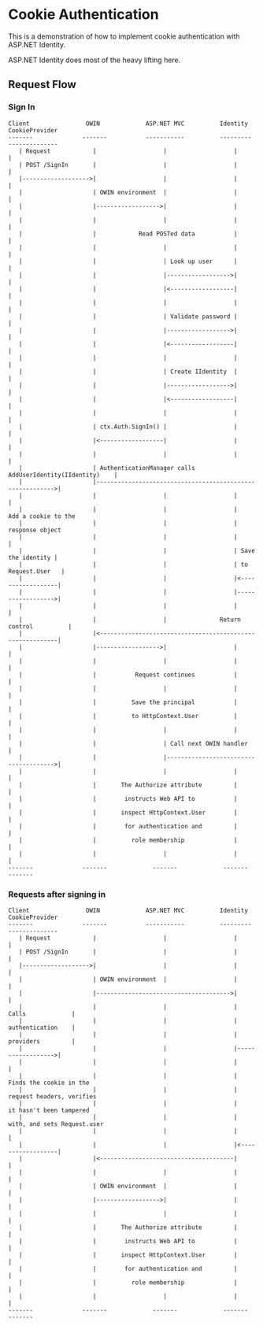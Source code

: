 ﻿Cookie Authentication
=====================

This is a demonstration of how to implement cookie authentication with ASP.NET
Identity.

ASP.NET Identity does most of the heavy lifting here.


Request Flow
------------

### Sign In

    Client                OWIN             ASP.NET MVC          Identity          CookieProvider
    -------              -------           -----------          ---------         --------------
       | Request            |                   |                   |                   |
       | POST /SignIn       |                   |                   |                   |
       |------------------->|                   |                   |                   |
       |                    | OWIN environment  |                   |                   |
       |                    |------------------>|                   |                   |
       |                    |                   |                   |                   |
       |                    |            Read POSTed data           |                   |
       |                    |                   |                   |                   |
       |                    |                   | Look up user      |                   |
       |                    |                   |------------------>|                   |
       |                    |                   |<------------------|                   |
       |                    |                   |                   |                   |
       |                    |                   | Validate password |                   |
       |                    |                   |------------------>|                   |
       |                    |                   |<------------------|                   |
       |                    |                   |                   |                   |
       |                    |                   | Create IIdentity  |                   |
       |                    |                   |------------------>|                   |
       |                    |                   |<------------------|                   |
       |                    |                   |                   |                   |
       |                    | ctx.Auth.SignIn() |                   |                   |
       |                    |<------------------|                   |                   |
       |                    |                   |                   |                   |
       |                    | AuthenticationManager calls AddUserIdentity(IIdentity)    |
       |                    |---------------------------------------------------------->|
       |                    |                   |                   |                   |
       |                    |                   |                   |          Add a cookie to the
       |                    |                   |                   |            response object
       |                    |                   |                   |                   |
       |                    |                   |                   | Save the identity |
       |                    |                   |                   | to Request.User   |
       |                    |                   |                   |<------------------|
       |                    |                   |                   |------------------>|
       |                    |                   |                   |                   |
       |                    |                   |               Return control          |
       |                    |<----------------------------------------------------------|
       |                    |------------------>|                   |                   |
       |                    |                   |                   |                   |
       |                    |           Request continues           |                   |
       |                    |                   |                   |                   |
       |                    |          Save the principal           |                   |
       |                    |          to HttpContext.User          |                   |
       |                    |                   |                   |                   |
       |                    |                   | Call next OWIN handler                |
       |                    |                   |-------------------------------------->|
       |                    |                   |                   |                   |
       |                    |       The Authorize attribute         |                   |
       |                    |        instructs Web API to           |                   |
       |                    |       inspect HttpContext.User        |                   |
       |                    |        for authentication and         |                   |
       |                    |          role membership              |                   |
       |                    |                   |                   |                   |
    -------              -------             -------             -------             -------


### Requests after signing in

    Client                OWIN             ASP.NET MVC          Identity          CookieProvider
    -------              -------           -----------          ---------         --------------
       | Request            |                   |                   |                   |
       | POST /SignIn       |                   |                   |                   |
       |------------------->|                   |                   |                   |
       |                    | OWIN environment  |                   |                   |
       |                    |-------------------------------------->|                   |
       |                    |                   |                   | Calls             |
       |                    |                   |                   | authentication    |
       |                    |                   |                   | providers         |
       |                    |                   |                   |------------------>|
       |                    |                   |                   |                   |
       |                    |                   |                   |          Finds the cookie in the
       |                    |                   |                   |         request headers, verifies
       |                    |                   |                   |          it hasn't been tampered
       |                    |                   |                   |        with, and sets Request.user
       |                    |                   |                   |                   |
       |                    |                   |                   |<------------------|
       |                    |<--------------------------------------|                   |
       |                    |                   |                   |                   |
       |                    | OWIN environment  |                   |                   |
       |                    |------------------>|                   |                   |
       |                    |                   |                   |                   |
       |                    |       The Authorize attribute         |                   |
       |                    |        instructs Web API to           |                   |
       |                    |       inspect HttpContext.User        |                   |
       |                    |        for authentication and         |                   |
       |                    |          role membership              |                   |
       |                    |                   |                   |                   |
    -------              -------             -------             -------             -------
